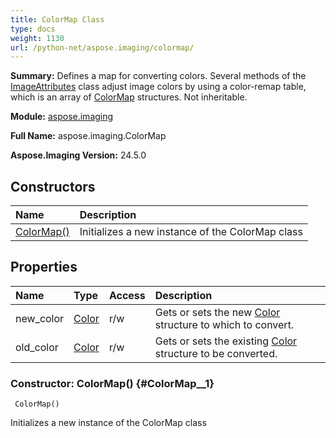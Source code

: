 ```yaml
---
title: ColorMap Class
type: docs
weight: 1130
url: /python-net/aspose.imaging/colormap/
---
```


**Summary:** Defines a map for converting colors. Several methods of the [ImageAttributes](/imaging/python-net/aspose.imaging/imageattributes/) class adjust image colors by using a color-remap table, which is an array of [ColorMap](/imaging/python-net/aspose.imaging/colormap/) structures. Not inheritable.

**Module:** [aspose.imaging](/imaging/python-net/aspose.imaging/)

**Full Name:** aspose.imaging.ColorMap

**Aspose.Imaging Version:** 24.5.0

## **Constructors**
| **Name** | **Description** |
| :- | :- |
| [ColorMap()](#ColorMap__1) | Initializes a new instance of the ColorMap class |
## **Properties**
| **Name** | **Type** | **Access** | **Description** |
| :- | :- | :- | :- |
| new_color | [Color](/imaging/python-net/aspose.imaging/color) | r/w | Gets or sets the new [Color](/imaging/python-net/aspose.imaging/color/) structure to which to convert. |
| old_color | [Color](/imaging/python-net/aspose.imaging/color) | r/w | Gets or sets the existing [Color](/imaging/python-net/aspose.imaging/color/) structure to be converted. |


### Constructor: ColorMap() {#ColorMap__1}


```
 ColorMap() 
```

Initializes a new instance of the ColorMap class

